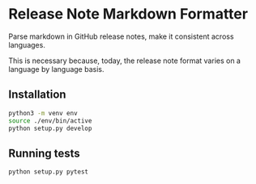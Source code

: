 # Release Note Markdown Formatter

Parse markdown in GitHub release notes, make it consistent across languages.

This is necessary because, today, the release note format varies on a
language by language basis.

## Installation

```bash
python3 -m venv env
source ./env/bin/active
python setup.py develop
```

## Running tests

```bash
python setup.py pytest
```
